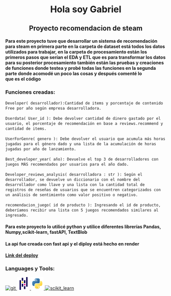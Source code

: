 <h1 align="center">Hola soy Gabriel</h1>
<h2 align="center">Proyecto recomendacion de steam</h2>

<h4> Para este proyecto tuve que desarrollar un sistema de recomendación para steam en primera parte en la carpeta de dataset está todos los datos utilizados para trabajar, en la carpeta de procesamiento están los primeros pasos que serían el  EDA y ETL que es para transformar los datos para su posterior procesamiento también están las pruebas y creaciones de funciones donde testea y probé todas las funciones en la segunda parte donde acomodé un poco las cosas y después comenté lo que es el código</h4>

<p><h3>Funciones creadas:</h3>

    Developer( desarrollador):Cantidad de items y porcentaje de contenido Free por año según empresa desarrolladora.
    
    Dserdata( User_id ): Debe devolver cantidad de dinero gastado por el usuario, el porcentaje de recomendación en base a reviews.recommend y cantidad de items. 

    UserForGenre( genero ): Debe devolver el usuario que acumula más horas jugadas para el género dado y una lista de la acumulación de horas jugadas por año de lanzamiento.

    Best_developer_year( año): Devuelve el top 3 de desarrolladores con juegos MÁS recomendados por usuarios para el año dado.

    Developer_reviews_analysis( desarrolladora : str ): Según el desarrollador, se devuelve un diccionario con el nombre del desarrollador como llave y una lista con la cantidad total de registros de reseñas de usuarios que se encuentren categorizados con un análisis de sentimiento como valor positivo o negativo.

    recomendacion_juego( id de producto ): Ingresando el id de producto, deberíamos recibir una lista con 5 juegos recomendados similares al ingresado.

</p>

<h4>Para este proyecto lo utilicé python y utilice diferentes librerías Pandas, Numpy,scikit-learn, fastAPI, TextBlob</h4>

<h4>La api fue creada con fast api y el diploy está hecho en render</h4>

<h4><a href="https://pi-steam1-x4uo.onrender.com/docs#/">Link del deploy</a></h4>

<h3 align="left">Languages y Tools:</h3>
<p align="left"> <a href="https://git-scm.com/" target="_blank" rel="noreferrer"> <img src="https://www.vectorlogo.zone/logos/git-scm/git-scm-icon.svg" alt="git" width="40" height="40"/> </a> <a href="https://pandas.pydata.org/" target="_blank" rel="noreferrer"> <img src="https://raw.githubusercontent.com/devicons/devicon/2ae2a900d2f041da66e950e4d48052658d850630/icons/pandas/pandas-original.svg" alt="pandas" width="40" height="40"/> </a> <a href="https://www.python.org" target="_blank" rel="noreferrer"> <img src="https://raw.githubusercontent.com/devicons/devicon/master/icons/python/python-original.svg" alt="python" width="40" height="40"/> </a> <a href="https://scikit-learn.org/" target="_blank" rel="noreferrer"> <img src="https://upload.wikimedia.org/wikipedia/commons/0/05/Scikit_learn_logo_small.svg" alt="scikit_learn" width="40" height="40"/> </a> </p>
